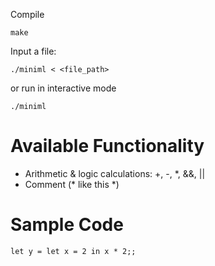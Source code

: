 Compile

```
make
```

Input a file:

```
./miniml < <file_path>
```

or run in interactive mode

```
./miniml
```

# Available Functionality

- Arithmetic & logic calculations: +, -, *, &&, ||
- Comment (* like this *)



# Sample Code

```(ocaml)
let y = let x = 2 in x * 2;;

```
